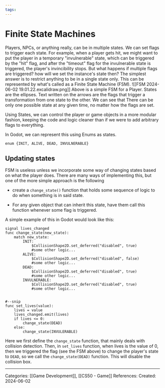 ```yaml
---
tags:
---
```

# Finite State Machines
Players, NPCs, or anything really, can be in multiple states. We can set flags to trigger each state. For example, when a player gets hit, we might want to put the player in a temporary "invulnerable" state, which can be triggered by the "hit" flag, and after the "timeout" flag for the invulnerable state is triggered, the player's invincibility stops. But what happens if multiple flags are triggered? how will we set the instance's state then? The simplest answer is to restrict anything to be in a single state only. This can be represented by what's called as a Finite State Machine (FSM).
![[FSM 2024-06-02 19.01.22.excalidraw.png]]
Above is a simple FSM for a Player. States are the ellipses. Text written on the arrows are the flags that trigger a transformation from one state to the other. We can see that There can be only one possible state at any given time, no matter how the flags are set.

Using States, we can control the player or game objects in a more modular fashion, keeping the code and logic cleaner than if we were to add arbitrary flags to everything.

In Godot, we can represent this using Enums as states.
```godot
enum {INIT, ALIVE, DEAD, INVULNERABLE}
```

## Updating states
FSM is useless unless we incorporate some way of changing states based on what the player does. There are many ways of implementing this, but one of the more simple approach is the following
- create a `change_state()` function that holds some sequence of logic to do when something is in said state.

- For any given object that can inherit this state, have them call this function whenever some flag is triggered.

A simple example of this in Godot would look like this:
```GDScript
signal lives_changed
func change_state(new_state):
	match new_state:
		INIT:
			$CollisionShape2D.set_deferred("disabled", true)
			#some other logic...
		ALIVE:
			$CollisionShape2D.set_deferred("disabled", false)
			#some other logic...
		DEAD:
			$CollisionShape2D.set_deferred("disabled", true)
			#some other logic...
		INVULNERABLE:
			$CollisionShape2D.set_deferred("disabled", true)
			#some other logic...


#--snip
func set_lives(value):
	lives = value
	lives_changed.emit(lives)
	if lives <= 0:
		change_state(DEAD)
	else:
		change_state(INVULERABLE)
```

Here we first define the `change_state` function, that mainly deals with collision detection. Then, in `set_lives` function, when lives is the value of 0, then we triggered the flag (see the FSM above) to change the player's state to `DEAD`, so we call the `change_state(DEAD)` function. This will disable the collision box.


---
Categories: [[Game Development]], [[CS50 - Game]]
References:
Created: 2024-06-02

